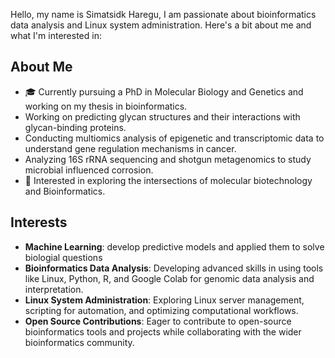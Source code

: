 Hello, my name is Simatsidk Haregu,
I am passionate about bioinformatics data analysis and Linux system administration. Here's a bit about me and what I'm interested in:
## About Me
- 🎓 Currently pursuing a PhD in Molecular Biology and Genetics and working on my thesis in bioinformatics.
- Working on predicting glycan structures and their interactions with glycan-binding proteins. 
- Conducting multiomics analysis of epigenetic and transcriptomic data to understand gene regulation mechanisms in cancer.
- Analyzing 16S rRNA sequencing and shotgun metagenomics to study microbial influenced corrosion.
- 🌱 Interested in exploring the intersections of molecular biotechnology and Bioinformatics.
## Interests
- **Machine Learning**: develop predictive models and applied them to solve biologial questions 
- **Bioinformatics Data Analysis**: Developing advanced skills in using tools like Linux, Python, R, and Google Colab for genomic data analysis and interpretation.
- **Linux System Administration**: Exploring Linux server management, scripting for automation, and optimizing computational workflows.
- **Open Source Contributions**: Eager to contribute to open-source bioinformatics tools and projects while collaborating with the wider bioinformatics community.

